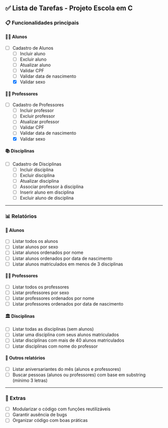 ## ✅ Lista de Tarefas - Projeto Escola em C

### 📋 Funcionalidades principais

#### 👨‍🎓 Alunos
- [ ] Cadastro de Alunos
  - [ ] Incluir aluno
  - [ ] Excluir aluno
  - [ ] Atualizar aluno
  - [ ] Validar CPF
  - [ ] Validar data de nascimento
  - [x] Validar sexo

#### 👨‍🏫 Professores
- [ ] Cadastro de Professores
  - [ ] Incluir professor
  - [ ] Excluir professor
  - [ ] Atualizar professor
  - [ ] Validar CPF
  - [ ] Validar data de nascimento
  - [x] Validar sexo
#### 📚 Disciplinas
- [ ] Cadastro de Disciplinas
  - [ ] Incluir disciplina
  - [ ] Excluir disciplina
  - [ ] Atualizar disciplina
  - [ ] Associar professor à disciplina
  - [ ] Inserir aluno em disciplina
  - [ ] Excluir aluno de disciplina

---

### 📊 Relatórios

#### 📑 Alunos
- [ ] Listar todos os alunos
- [ ] Listar alunos por sexo
- [ ] Listar alunos ordenados por nome
- [ ] Listar alunos ordenados por data de nascimento
- [ ] Listar alunos matriculados em menos de 3 disciplinas

#### 🧑‍🏫 Professores
- [ ] Listar todos os professores
- [ ] Listar professores por sexo
- [ ] Listar professores ordenados por nome
- [ ] Listar professores ordenados por data de nascimento

#### 🏛️ Disciplinas
- [ ] Listar todas as disciplinas (sem alunos)
- [ ] Listar uma disciplina com seus alunos matriculados
- [ ] Listar disciplinas com mais de 40 alunos matriculados
- [ ] Listar disciplinas com nome do professor

#### 🎉 Outros relatórios
- [ ] Listar aniversariantes do mês (alunos e professores)
- [ ] Buscar pessoas (alunos ou professores) com base em substring (mínimo 3 letras)

---

### 🧪 Extras
- [ ] Modularizar o código com funções reutilizáveis
- [ ] Garantir ausência de bugs
- [ ] Organizar código com boas práticas
